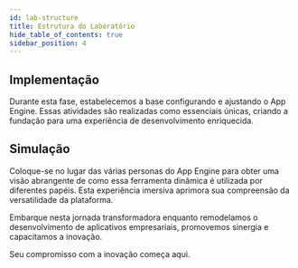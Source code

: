 ```yaml
---
id: lab-structure
title: Estrutura do Laboratório
hide_table_of_contents: true
sidebar_position: 4
---
```


## Implementação

Durante esta fase, estabelecemos a base configurando e ajustando o App Engine. Essas atividades são realizadas como essenciais únicas, criando a fundação para uma experiência de desenvolvimento enriquecida.

## Simulação

Coloque-se no lugar das várias personas do App Engine para obter uma visão abrangente de como essa ferramenta dinâmica é utilizada por diferentes papéis. Esta experiência imersiva aprimora sua compreensão da versatilidade da plataforma.

Embarque nesta jornada transformadora enquanto remodelamos o desenvolvimento de aplicativos empresariais, promovemos sinergia e capacitamos a inovação.

Seu compromisso com a inovação começa aqui.
